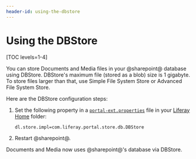 ```yaml
---
header-id: using-the-dbstore
---
```


# Using the DBStore

[TOC levels=1-4]

You can store Documents and Media files in your @sharepoint@ database using
DBStore. DBStore's maximum file (stored as a blob) size is 1 gigabyte. To store
files larger than that, use Simple File System Store or Advanced File System
Store. 

Here are the DBStore configuration steps:

1.  Set the following property in a
    [`portal-ext.properties`](/docs/7-2/deploy/-/knowledge_base/d/portal-properties)
    file in your [Liferay
    Home](/docs/7-2/deploy/-/knowledge_base/d/liferay-home) folder: 

    ```properties
    dl.store.impl=com.liferay.portal.store.db.DBStore
    ```

2.  Restart @sharepoint@. 

Documents and Media now uses @sharepoint@'s database via DBStore. 
